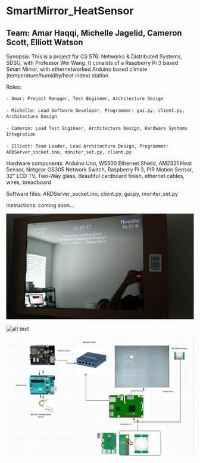 # SmartMirror_HeatSensor

## Team: Amar Haqqi, Michelle Jagelid, Cameron Scott, Elliott Watson

Synopsis: This is a project for CS 576: Networks & Distributed Systems, SDSU, with Professor Wei Wang. It consists of a Raspberry Pi 3 based Smart Mirror, with ethernetworked Arduino based climate (temperature/humidity/heat index) station.

Roles:

    - Amar: Project Manager, Test Engineer, Architecture Design

    - Michelle: Lead Software Developer, Programmer: gui.py, client.py, Architecture Design

    - Cameron: Lead Test Engineer, Architecture Design, Hardware Systems Integration

    - Elliott: Team Leader, Lead Architecture Design, Programmer: ARDServer_socket.ino, moniter_set.py, client.py

Hardware components: Arduino Uno, W5500 Ethernet Shield, AM2321 Heat Sensor, Netgear GS305 Network Switch, Raspberry Pi 3, PIR Motion Sensor, 32" LCD TV, Two-Way glass, Beautiful cardboard finish, ethernet cables, wires, breadboard

Software files: ARDServer\_socket.ino, client.py, gui.py, moniter_set.py

Instructions: coming soon...

![alt text](https://github.com/enwave64/SmartMirror_HeatSensor/blob/master/images/IMG_20180421_115744723.jpg)

![alt text](https://github.com/enwave64/SmartMirror_HeatSensor/blob/master/images/IMG_20180309_131823704.jpg)

![alt text](https://github.com/enwave64/SmartMirror_HeatSensor/blob/master/images/diagram2.jpg)

